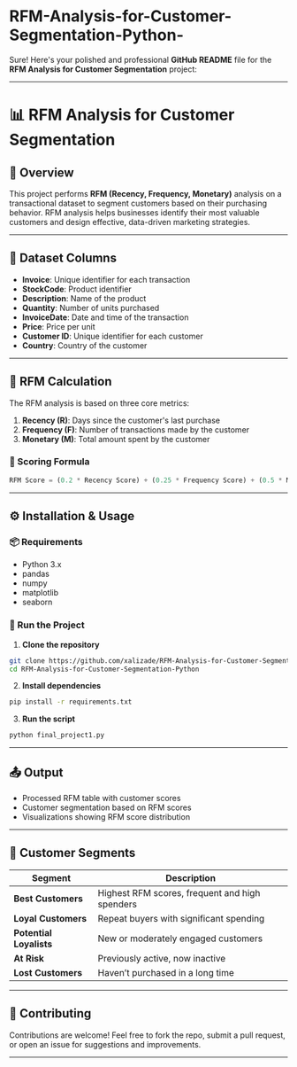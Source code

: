 # RFM-Analysis-for-Customer-Segmentation-Python-
Sure! Here's your polished and professional **GitHub README** file for the **RFM Analysis for Customer Segmentation** project:

---

# 📊 RFM Analysis for Customer Segmentation

## 📌 Overview  
This project performs **RFM (Recency, Frequency, Monetary)** analysis on a transactional dataset to segment customers based on their purchasing behavior. RFM analysis helps businesses identify their most valuable customers and design effective, data-driven marketing strategies.

---

## 📁 Dataset Columns  
- **Invoice**: Unique identifier for each transaction  
- **StockCode**: Product identifier  
- **Description**: Name of the product  
- **Quantity**: Number of units purchased  
- **InvoiceDate**: Date and time of the transaction  
- **Price**: Price per unit  
- **Customer ID**: Unique identifier for each customer  
- **Country**: Country of the customer

---

## 🔢 RFM Calculation

The RFM analysis is based on three core metrics:

1. **Recency (R)**: Days since the customer's last purchase  
2. **Frequency (F)**: Number of transactions made by the customer  
3. **Monetary (M)**: Total amount spent by the customer

### 📐 Scoring Formula  
```python
RFM Score = (0.2 * Recency Score) + (0.25 * Frequency Score) + (0.5 * Monetary Score)
```

---

## ⚙️ Installation & Usage

### 📦 Requirements
- Python 3.x  
- pandas  
- numpy  
- matplotlib  
- seaborn

### 🚀 Run the Project

1. **Clone the repository**  
```bash
git clone https://github.com/xalizade/RFM-Analysis-for-Customer-Segmentation-Python.git
cd RFM-Analysis-for-Customer-Segmentation-Python
```

2. **Install dependencies**  
```bash
pip install -r requirements.txt
```

3. **Run the script**  
```bash
python final_project1.py
```

---

## 📤 Output

- Processed RFM table with customer scores  
- Customer segmentation based on RFM scores  
- Visualizations showing RFM score distribution

---

## 👥 Customer Segments

| Segment                | Description                                      |
|------------------------|--------------------------------------------------|
| **Best Customers**     | Highest RFM scores, frequent and high spenders   |
| **Loyal Customers**    | Repeat buyers with significant spending          |
| **Potential Loyalists**| New or moderately engaged customers              |
| **At Risk**            | Previously active, now inactive                  |
| **Lost Customers**     | Haven’t purchased in a long time                 |

---

## 🤝 Contributing

Contributions are welcome! Feel free to fork the repo, submit a pull request, or open an issue for suggestions and improvements.

---

